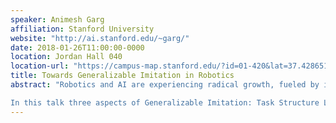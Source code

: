 ```yaml
---
speaker: Animesh Garg
affiliation: Stanford University
website: "http://ai.stanford.edu/~garg/"
date: 2018-01-26T11:00:00-0000
location: Jordan Hall 040
location-url: "https://campus-map.stanford.edu/?id=01-420&lat=37.42865133749201&lng=-122.17121865473717&zoom=17"
title: Towards Generalizable Imitation in Robotics
abstract: "Robotics and AI are experiencing radical growth, fueled by innovations in data-driven learning paradigms coupled with novel device design, in applications such as healthcare, manufacturing and service robotics. Data-driven methods such reinforcement learning circumvent hand-tuned feature engineering, albeit lack guarantees and often incur a massive computational expense: training these models frequently takes weeks in addition to months of task-specific data-collection on physical systems. Further such ab initio methods often do not scale to complex sequential tasks. In contrast, biological agents can often learn faster not only through self-supervision but also imitation. My research aims to bridge this gap and enable generalizable imitation for robot autonomy. We need to build systems that can capture semantic task structures that promote sample efficiency and can generalize to new task instances across visual, dynamical or semantic variations. And this involves designing algorithms that unify in reinforcement learning, control theoretic planning, semantic scene & video understanding, and design.

In this talk three aspects of Generalizable Imitation: Task Structure Learning, Policy Generalization, and Robust/Safe Transfer. First, I will how we can move away from hand-designed finite state machines by unsupervised structure learning for complex multi-step sequential tasks. I will then present a method for generalization across task semantics with a single example with unseen task structure, topology or length. Then I will discuss techniques for robust policy learning to handle generalization across unseen dynamics. And lastly, I will revisit task structure learning to build task representations that generalize across visual semantics. I will present a reference resolution algorithm for task-level understanding from videos. The algorithms and techniques introduced are applicable across domains in robotics; in this talk, I will exemplify these ideas through my work on medical and personal robotics."
---
```


